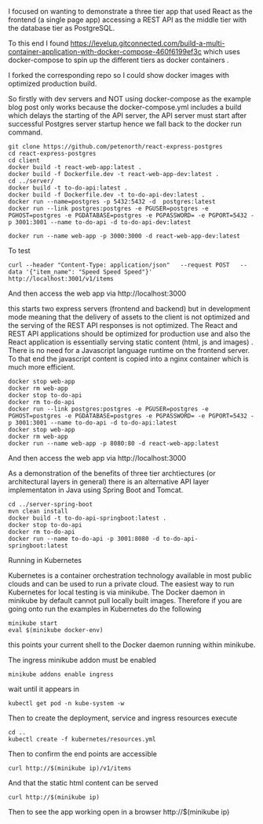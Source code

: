 I focused on wanting to demonstrate a three tier app that used React as the frontend (a single page app) accessing a REST API as the middle tier with the database tier as PostgreSQL.

To this end I found https://levelup.gitconnected.com/build-a-multi-container-application-with-docker-compose-460f6199ef3c which uses docker-compose to spin up the different tiers as docker containers .

I forked the corresponding repo so I could show docker images with optimized production build.


So firstly with dev servers and NOT using docker-compose as the example blog post only works because the docker-compose.yml includes a build which delays the starting of the API server, the API server must start after successful Postgres server startup hence we fall back to the docker run command.

    git clone https://github.com/petenorth/react-express-postgres
    cd react-express-postgres
    cd client
    docker build -t react-web-app:latest . 
    docker build -f Dockerfile.dev -t react-web-app-dev:latest . 
    cd ../server/
    docker build -t to-do-api:latest . 
    docker build -f Dockerfile.dev -t to-do-api-dev:latest . 
    docker run --name=postgres -p 5432:5432 -d  postgres:latest
    docker run --link postgres:postgres -e PGUSER=postgres -e PGHOST=postgres -e PGDATABASE=postgres -e PGPASSWORD= -e PGPORT=5432 -p 3001:3001 --name to-do-api -d to-do-api-dev:latest

    docker run --name web-app -p 3000:3000 -d react-web-app-dev:latest

To test 

    curl --header "Content-Type: application/json"   --request POST   --data '{"item_name": "Speed Speed Speed"}' http://localhost:3001/v1/items

And then access the web app via http://localhost:3000

this starts two express servers (frontend and backend) but in development mode meaning that the delivery of assets to the client is not optimized and the serving of the REST API responses is not optimized. The React and REST API applications should be optimized for production use and also the React application is essentially serving static content (html, js and images) . There is no need for a Javascript language runtime on the frontend server. To that end the javascript content is copied into a nginx container which is much more efficient.

    docker stop web-app
    docker rm web-app
    docker stop to-do-api
    docker rm to-do-api
    docker run --link postgres:postgres -e PGUSER=postgres -e PGHOST=postgres -e PGDATABASE=postgres -e PGPASSWORD= -e PGPORT=5432 -p 3001:3001 --name to-do-api -d to-do-api:latest 
    docker stop web-app
    docker rm web-app
    docker run --name web-app -p 8080:80 -d react-web-app:latest
  
And then access the web app via http://localhost:3000

As a demonstration of the benefits of three tier archtiectures (or architectural layers in general) there is an alternative API layer implementaton in Java using Spring Boot and Tomcat.

    cd ../server-spring-boot
    mvn clean install
    docker build -t to-do-api-springboot:latest .
    docker stop to-do-api
    docker rm to-do-api
    docker run --name to-do-api -p 3001:8080 -d to-do-api-springboot:latest

Running in Kubernetes

Kubernetes is a container orchestration technology available in most public clouds and can be used to run a private cloud. The easiest way to run Kubernetes for local testing is via minikube. 
The Docker daemon in minikube by default cannot pull locally built images. Therefore if you are going onto run the examples in Kubernetes do the following

    minikube start
    eval $(minikube docker-env)

this points your current shell to the Docker daemon running within minikube.

The ingress minikube addon must be enabled

    minikube addons enable ingress

wait until it appears in

    kubectl get pod -n kube-system -w

Then to create the deployment, service and ingress  resources execute

    cd ..
    kubectl create -f kubernetes/resources.yml

Then to confirm the end points are accessible

    curl http://$(minikube ip)/v1/items
  
And that the static html content can be served

    curl http://$(minikube ip)

Then to see the app working open in a browser http://$(minikube ip)



